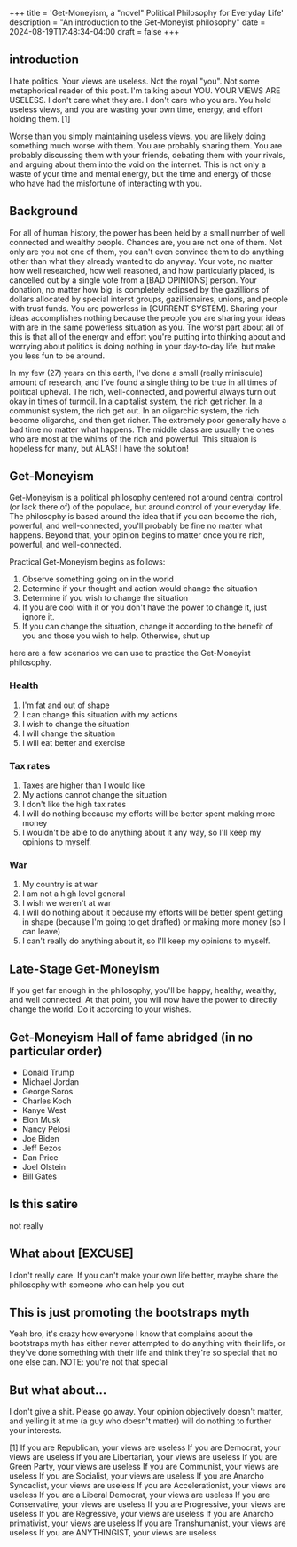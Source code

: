 +++
title = 'Get-Moneyism, a "novel" Political Philosophy for Everyday Life'
description = "An introduction to the Get-Moneyist philosophy"
date = 2024-08-19T17:48:34-04:00
draft = false
+++
## introduction
I hate politics.
Your views are useless.
Not the royal "you".
Not some metaphorical reader of this post.
I'm talking about YOU.
YOUR VIEWS ARE USELESS. 
I don't care what they are.
I don't care who you are.
You hold useless views, and you are wasting your own time, energy, and effort holding them. [1]

Worse than you simply maintaining useless views, you are likely doing something much worse with them. 
You are probably sharing them. 
You are probably discussing them with your friends, debating them with your rivals, and arguing about them into the void on the internet. 
This is not only a waste of your time and mental energy, but the time and energy of those who have had the misfortune of interacting with you.

## Background
For all of human history, the power has been held by a small number of well connected and wealthy people. 
Chances are, you are not one of them.
Not only are you not one of them, you can't even convince them to do anything other than what they already wanted to do anyway. 
Your vote, no matter how well researched, how well reasoned, and how particularly placed, is cancelled out by a single vote from a [BAD OPINIONS] person.
Your donation, no matter how big, is completely eclipsed by the gazillions of dollars allocated by special interst groups, gazillionaires, unions, and people with trust funds.
You are powerless in [CURRENT SYSTEM].
Sharing your ideas accomplishes nothing because the people you are sharing your ideas with are in the same powerless situation as you.
The worst part about all of this is that all of the energy and effort you're putting into thinking about and worrying about politics is doing nothing in your day-to-day life, but make you less fun to be around.

In my few (27) years on this earth, I've done a small (really miniscule) amount of research, and I've found a single thing to be true in all times of political upheval. 
The rich, well-connected, and powerful always turn out okay in times of turmoil.
In a capitalist system, the rich get richer.
In a communist system, the rich get out.
In an oligarchic system, the rich become oligarchs, and then get richer.
The extremely poor generally have a bad time no matter what happens.
The middle class are usually the ones who are most at the whims of the rich and powerful.
This situaion is hopeless for many, but ALAS! I have the solution!

## Get-Moneyism
Get-Moneyism is a political philosophy centered not around central control (or lack there of) of the populace, but around control of your everyday life.
The philosophy is based around the idea that if you can become the rich, powerful, and well-connected, you'll probably be fine no matter what happens.
Beyond that, your opinion begins to matter once you're rich, powerful, and well-connected. 

Practical Get-Moneyism begins as follows:
1. Observe something going on in the world
2. Determine if your thought and action would change the situation
3. Determine if you wish to change the situation
4. If you are cool with it or you don't have the power to change it, just ignore it.
5. If you can change the situation, change it according to the benefit of you and those you wish to help. Otherwise, shut up

here are a few scenarios we can use to practice the Get-Moneyist philosophy.
### Health
1. I'm fat and out of shape
2. I can change this situation with my actions
3. I wish to change the situation
4. I will change the situation
5. I will eat better and exercise

### Tax rates
1. Taxes are higher than I would like
2. My actions cannot change the situation
3. I don't like the high tax rates
4. I will do nothing because my efforts will be better spent making more money
5. I wouldn't be able to do anything about it any way, so I'll keep my opinions to myself.

### War
1. My country is at war
2. I am not a high level general
3. I wish we weren't at war
4. I will do nothing about it because my efforts will be better spent getting in shape (because I'm going to get drafted) or making more money (so I can leave)
5. I can't really do anything about it, so I'll keep my opinions to myself.

## Late-Stage Get-Moneyism
If you get far enough in the philosophy, you'll be happy, healthy, wealthy, and well connected. 
At that point, you will now have the power to directly change the world. 
Do it according to your wishes.

## Get-Moneyism Hall of fame abridged (in no particular order)
- Donald Trump
- Michael Jordan
- George Soros
- Charles Koch
- Kanye West
- Elon Musk
- Nancy Pelosi
- Joe Biden
- Jeff Bezos
- Dan Price
- Joel Olstein
- Bill Gates

## Is this satire
not really

## What about [EXCUSE]
I don't really care. If you can't make your own life better, maybe share the philosophy with someone who can help you out

## This is just promoting the bootstraps myth
Yeah bro, it's crazy how everyone I know that complains about the bootstraps myth has either never attempted to do anything with their life, or they've done something with their life and think they're so special that no one else can. NOTE: you're not that special

## But what about...
I don't give a shit. Please go away. Your opinion objectively doesn't matter, and yelling it at me (a guy who doesn't matter) will do nothing to further your interests.

[1]
If you are Republican, your views are useless
If you are Democrat, your views are useless
If you are Libertarian, your views are useless
If you are Green Party, your views are useless
If you are Communist, your views are useless
If you are Socialist, your views are useless
If you are Anarcho Syncaclist, your views are useless
If you are Accelerationist, your views are useless
If you are a Liberal Democrat, your views are useless
If you are Conservative, your views are useless
If you are Progressive, your views are useless
If you are Regressive, your views are useless
If you are Anarcho primativist, your views are useless
If you are Transhumanist, your views are useless
If you are ANYTHINGIST, your views are useless
